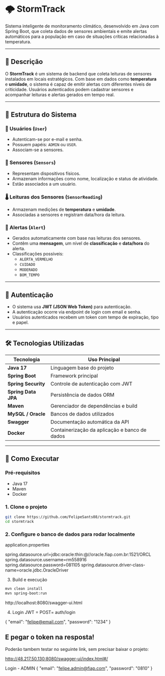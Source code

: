 # 🌩️ StormTrack

Sistema inteligente de monitoramento climático, desenvolvido em Java com Spring Boot, que coleta dados de sensores ambientais e emite alertas automáticos para a população em caso de situações críticas relacionadas à temperatura.

---

## 📖 Descrição

O **StormTrack** é um sistema de backend que coleta leituras de sensores instalados em locais estratégicos. Com base em dados como **temperatura** e **umidade**, o sistema é capaz de emitir alertas com diferentes níveis de criticidade. Usuários autenticados podem cadastrar sensores e acompanhar leituras e alertas gerados em tempo real.

---

## 🧱 Estrutura do Sistema

### 👤 Usuários (`User`)
- Autenticam-se por e-mail e senha.
- Possuem papéis: `ADMIN` ou `USER`.
- Associam-se a sensores.

### 📡 Sensores (`Sensors`)
- Representam dispositivos físicos.
- Armazenam informações como nome, localização e status de atividade.
- Estão associados a um usuário.

### 🌡️ Leituras dos Sensores (`SensorReading`)
- Armazenam medições de **temperatura** e **umidade**.
- Associadas a sensores e registram data/hora da leitura.

### 🚨 Alertas (`Alert`)
- Gerados automaticamente com base nas leituras dos sensores.
- Contêm uma **mensagem**, um nível de **classificação** e **data/hora** do alerta.
- Classificações possíveis:
  - `ALERTA_VERMELHO`
  - `CUIDADO`
  - `MODERADO`
  - `BOM_TEMPO`

---

## 🔐 Autenticação

- O sistema usa **JWT (JSON Web Token)** para autenticação.
- A autenticação ocorre via endpoint de login com email e senha.
- Usuários autenticados recebem um token com tempo de expiração, tipo e papel.

---

## 🛠️ Tecnologias Utilizadas

| Tecnologia         | Uso Principal                                      |
|--------------------|----------------------------------------------------|
| **Java 17**        | Linguagem base do projeto                         |
| **Spring Boot**    | Framework principal                               |
| **Spring Security**| Controle de autenticação com JWT                  |
| **Spring Data JPA**| Persistência de dados ORM                         |
| **Maven**          | Gerenciador de dependências e build               |
| **MySQL / Oracle** | Bancos de dados utilizados                        |
| **Swagger**        | Documentação automática da API                    |
| **Docker**         | Containerização da aplicação e banco de dados     |

---

## 🚀 Como Executar

### Pré-requisitos

- Java 17
- Maven
- Docker

### 1. Clone o projeto

```bash
git clone https://github.com/FelipeSants08/stormtrack.git
cd stormtrack
```

### 2. Configure o banco de dados para rodar localmente

application.properties

spring.datasource.url=jdbc:oracle:thin:@//oracle.fiap.com.br:1521/ORCL
spring.datasource.username=rm558916
spring.datasource.password=081105
spring.datasource.driver-class-name=oracle.jdbc.OracleDriver

3. Build e execução

```bash
mvn clean install
mvn spring-boot:run
```
http://localhost:8080/swagger-ui.html

4. Login JWT = POST= auth/login

{ "email": "felipe@email.com",
 "password": "1234" }

 E pegar o token na resposta!
-------------------------------------------------------------------------------------------------------------------------------------------------------------------------
 Poderão tambem testar no seguinte link, sem precisar baixar o projeto:

 http://48.217.50.130:8080/swagger-ui/index.html#/

Login - ADMIN
 {
  "email": "felipe.admin@fiap.com",
  "password": "0810"
}

